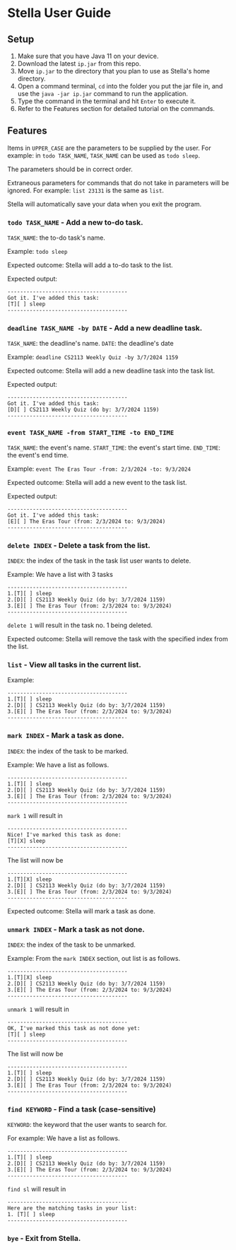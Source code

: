 # Stella User Guide

## Setup

1) Make sure that you have Java 11 on your device.
2) Download the latest `ip.jar` from this repo.
3) Move `ip.jar` to the directory that you plan to use as Stella's home directory.
4) Open a command terminal, `cd` into the folder you put the jar file in, and use the `java -jar ip.jar` command to run the application.
5) Type the command in the terminal and hit `Enter` to execute it.
6) Refer to the Features section for detailed tutorial on the commands.

## Features 

Items in `UPPER_CASE` are the parameters to be supplied by the user.
For example: in `todo TASK_NAME`, `TASK_NAME` can be used as `todo sleep`.

The parameters should be in correct order.

Extraneous parameters for commands that do not take in parameters will be ignored.
For example: `list 23131` is the same as `list`.

Stella will automatically save your data when you exit the program.

### `todo TASK_NAME` - Add a new to-do task.

`TASK_NAME`: the to-do task's name.

Example: 
`todo sleep`

Expected outcome: Stella will add a to-do task to the list.

Expected output:
```
--------------------------------------
Got it. I've added this task:
[T][ ] sleep
--------------------------------------
```

### `deadline TASK_NAME -by DATE` - Add a new deadline task.

`TASK_NAME`: the deadline's name.
`DATE`: the deadline's date

Example:
`deadline CS2113 Weekly Quiz -by 3/7/2024 1159`

Expected outcome: Stella will add a new deadline task into the task list.

Expected output: 
```
--------------------------------------
Got it. I've added this task:
[D][ ] CS2113 Weekly Quiz (do by: 3/7/2024 1159)
--------------------------------------
```

### `event TASK_NAME -from START_TIME -to END_TIME`

`TASK_NAME`: the event's name.
`START_TIME`: the event's start time.
`END_TIME`: the event's end time.

Example:
`event The Eras Tour -from: 2/3/2024 -to: 9/3/2024`

Expected outcome: Stella will add a new event to the task list.

Expected output:
```
--------------------------------------
Got it. I've added this task:
[E][ ] The Eras Tour (from: 2/3/2024 to: 9/3/2024)
--------------------------------------
```

### `delete INDEX` - Delete a task from the list.

`INDEX`: the index of the task in the task list user wants to delete.

Example: We have a list with 3 tasks
```
--------------------------------------
1.[T][ ] sleep
2.[D][ ] CS2113 Weekly Quiz (do by: 3/7/2024 1159)
3.[E][ ] The Eras Tour (from: 2/3/2024 to: 9/3/2024)
--------------------------------------
```
`delete 1` will result in the task no. 1 being deleted.

Expected outcome: Stella will remove the task with the specified index from the list.

### `list` - View all tasks in the current list.

Example:
```
--------------------------------------
1.[T][ ] sleep
2.[D][ ] CS2113 Weekly Quiz (do by: 3/7/2024 1159)
3.[E][ ] The Eras Tour (from: 2/3/2024 to: 9/3/2024)
--------------------------------------
```

### `mark INDEX` - Mark a task as done.

`INDEX`: the index of the task to be marked.

Example: We have a list as follows.
```
--------------------------------------
1.[T][ ] sleep
2.[D][ ] CS2113 Weekly Quiz (do by: 3/7/2024 1159)
3.[E][ ] The Eras Tour (from: 2/3/2024 to: 9/3/2024)
--------------------------------------
```
`mark 1` will result in
```
--------------------------------------
Nice! I've marked this task as done:
[T][X] sleep
--------------------------------------
```
The list will now be
```
--------------------------------------
1.[T][X] sleep
2.[D][ ] CS2113 Weekly Quiz (do by: 3/7/2024 1159)
3.[E][ ] The Eras Tour (from: 2/3/2024 to: 9/3/2024)
--------------------------------------
```

Expected outcome: Stella will mark a task as done.

### `unmark INDEX` - Mark a task as not done.

`INDEX`: the index of the task to be unmarked.

Example: From the `mark INDEX` section, out list is as follows.
```
--------------------------------------
1.[T][X] sleep
2.[D][ ] CS2113 Weekly Quiz (do by: 3/7/2024 1159)
3.[E][ ] The Eras Tour (from: 2/3/2024 to: 9/3/2024)
--------------------------------------
```
`unmark 1` will result in
```
--------------------------------------
OK, I've marked this task as not done yet:
[T][ ] sleep
--------------------------------------
```
The list will now be
```
--------------------------------------
1.[T][ ] sleep
2.[D][ ] CS2113 Weekly Quiz (do by: 3/7/2024 1159)
3.[E][ ] The Eras Tour (from: 2/3/2024 to: 9/3/2024)
--------------------------------------
```

### `find KEYWORD` - Find a task (case-sensitive)

`KEYWORD`: the keyword that the user wants to search for.

For example:
We have a list as follows.
```
--------------------------------------
1.[T][ ] sleep
2.[D][ ] CS2113 Weekly Quiz (do by: 3/7/2024 1159)
3.[E][ ] The Eras Tour (from: 2/3/2024 to: 9/3/2024)
--------------------------------------
```
`find sl` will result in
```
--------------------------------------
Here are the matching tasks in your list:
1. [T][ ] sleep
--------------------------------------
```

### `bye` - Exit from Stella.
